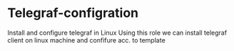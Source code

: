 # Telegraf-configration
Install and configure telegraf in Linux 
Using this role we can install telegraf client on linux machine and confifure acc. to template
